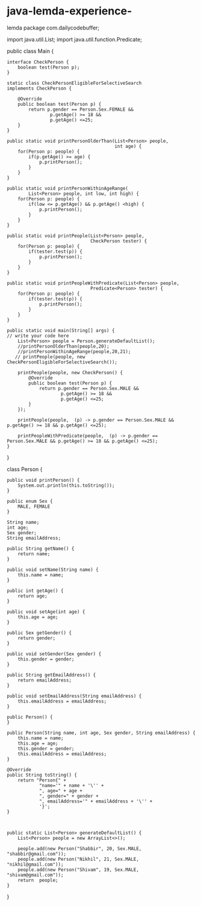 # java-lemda-experience-
lemda
package com.dailycodebuffer;

import java.util.List;
import java.util.function.Predicate;

public class Main {


    interface CheckPerson {
        boolean test(Person p);
    }

    static class CheckPersonEligibleForSelectiveSearch
    implements CheckPerson {

        @Override
        public boolean test(Person p) {
            return p.gender == Person.Sex.FEMALE &&
                    p.getAge() >= 18 &&
                    p.getAge() <=25;
        }
    }

    public static void printPersonOlderThan(List<Person> people,
                                            int age) {
        for(Person p: people) {
            if(p.getAge() >= age) {
                p.printPerson();
            }
        }
    }

    public static void printPersonWithinAgeRange(
            List<Person> people, int low, int high) {
        for(Person p: people) {
            if(low <= p.getAge() && p.getAge() <high) {
                p.printPerson();
            }
        }
    }

    public static void printPeople(List<Person> people,
                                   CheckPerson tester) {
        for(Person p: people) {
            if(tester.test(p)) {
                p.printPerson();
            }
        }
    }

    public static void printPeopleWithPredicate(List<Person> people,
                                   Predicate<Person> tester) {
        for(Person p: people) {
            if(tester.test(p)) {
                p.printPerson();
            }
        }
    }

    public static void main(String[] args) {
	// write your code here
        List<Person> people = Person.generateDefaultList();
        //printPersonOlderThan(people,20);
        //printPersonWithinAgeRange(people,20,21);
       // printPeople(people, new CheckPersonEligibleForSelectiveSearch());

        printPeople(people, new CheckPerson() {
            @Override
            public boolean test(Person p) {
                return p.gender == Person.Sex.MALE &&
                        p.getAge() >= 18 &&
                        p.getAge() <=25;
            }
        });

        printPeople(people,  (p) -> p.gender == Person.Sex.MALE && p.getAge() >= 18 && p.getAge() <=25);

        printPeopleWithPredicate(people,  (p) -> p.gender == Person.Sex.MALE && p.getAge() >= 18 && p.getAge() <=25);
    }
}


class Person {


    public void printPerson() {
        System.out.println(this.toString());
    }

    public enum Sex {
        MALE, FEMALE
    }

    String name;
    int age;
    Sex gender;
    String emailAddress;

    public String getName() {
        return name;
    }

    public void setName(String name) {
        this.name = name;
    }

    public int getAge() {
        return age;
    }

    public void setAge(int age) {
        this.age = age;
    }

    public Sex getGender() {
        return gender;
    }

    public void setGender(Sex gender) {
        this.gender = gender;
    }

    public String getEmailAddress() {
        return emailAddress;
    }

    public void setEmailAddress(String emailAddress) {
        this.emailAddress = emailAddress;
    }

    public Person() {
    }

    public Person(String name, int age, Sex gender, String emailAddress) {
        this.name = name;
        this.age = age;
        this.gender = gender;
        this.emailAddress = emailAddress;
    }

    @Override
    public String toString() {
        return "Person{" +
                "name='" + name + '\'' +
                ", age=" + age +
                ", gender=" + gender +
                ", emailAddress='" + emailAddress + '\'' +
                '}';
    }



    public static List<Person> generateDefaultList() {
        List<Person> people = new ArrayList<>();

        people.add(new Person("Shabbir", 20, Sex.MALE, "shabbir@gmail.com"));
        people.add(new Person("Nikhil", 21, Sex.MALE, "nikhil@gmail.com"));
        people.add(new Person("Shivam", 19, Sex.MALE, "shivam@gmail.com"));
        return  people;
    }
}
